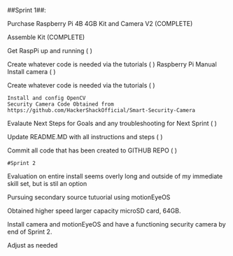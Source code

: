 ##Sprint 1##:

Purchase Raspberry Pi 4B 4GB Kit and Camera V2 (COMPLETE)

Assemble Kit (COMPLETE)

Get RaspPi up and running ( )

Create whatever code is needed via the tutorials ( )
    Raspberry Pi Manual
Install camera ( )

Create whatever code is needed via the tutorials ( )

    Install and config OpenCV
    Security Camera Code Obtained from https://github.com/HackerShackOfficial/Smart-Security-Camera

Evalaute Next Steps for Goals and any troubleshooting for Next Sprint ( )

Update README.MD with all instructions and steps ( )

Commit all code that has been created to GITHUB REPO ( )

    #Sprint 2

Evaluation on entire install seems overly long and outside of my immediate skill set, but is stil an option

Pursuing secondary source tutuorial using motionEyeOS

Obtained higher speed larger capacity microSD card, 64GB.

Install camera and motionEyeOS and have a functioning security camera by end of Sprint 2.

Adjust as needed
